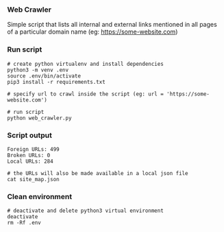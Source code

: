 ### Web Crawler 

Simple script that lists all internal and external links mentioned in all pages of a particular domain name (eg: https://some-website.com)

### Run script

```
# create python virtualenv and install dependencies
python3 -m venv .env
source .env/bin/activate
pip3 install -r requirements.txt

# specify url to crawl inside the script (eg: url = 'https://some-website.com')

# run script
python web_crawler.py
```

### Script output

```
Foreign URLs: 499
Broken URLs: 0
Local URLs: 284

# the URLs will also be made available in a local json file
cat site_map.json
```

### Clean environment

```
# deactivate and delete python3 virtual environment
deactivate
rm -Rf .env
```